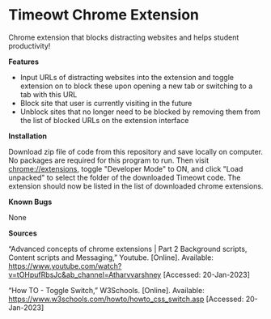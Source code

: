 # Timeowt Chrome Extension

Chrome extension that blocks distracting websites and helps student productivity!

**Features**

- Input URLs of distracting websites into the extension and toggle extension on to block these upon opening a new tab or switching to a tab with this URL
- Block site that user is currently visiting in the future
- Unblock sites that no longer need to be blocked by removing them from the list of blocked URLs on the extension interface

**Installation**

Download zip file of code from this repository and save locally on computer. No packages are required for this program to run. Then visit <chrome://extensions>, toggle "Developer Mode" to ON, and click "Load unpacked" to select the folder of the downloaded Timeowt code. The extension should now be listed in the list of downloaded chrome extensions.

**Known Bugs**

None

**Sources**

“Advanced concepts of chrome extensions | Part 2 Background scripts, Content scripts and Messaging,” Youtube. [Online]. Available: https://www.youtube.com/watch?v=tOHpufRbsJc&ab_channel=Atharvvarshney [Accessed: 20-Jan-2023]

“How TO - Toggle Switch,” W3Schools. [Online]. Available:
https://www.w3schools.com/howto/howto_css_switch.asp [Accessed: 20-Jan-2023]
